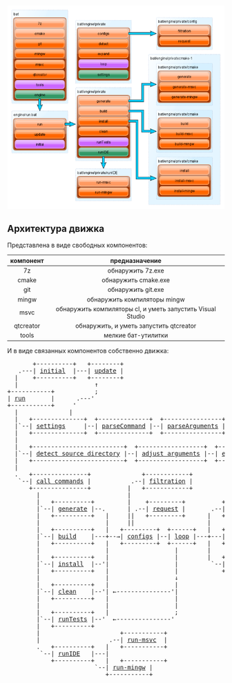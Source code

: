 ﻿
![arch](arch/struct.png)

Архитектура движка  
------------------

Представлена в виде свободных компонентов:  

| компонент | предназначение                                             |
|:---------:|:----------------------------------------------------------:| 
| 7z        | обнаружить 7z.exe                                          |
| cmake     | обнаружить cmake.exe                                       |
| git       | обнаружить git.exe                                         |
| mingw     | обнаружить компиляторы mingw                               |
| msvc      | обнаружить компиляторы cl, и уметь запустить Visual Studio |
| qtcreator | обнаружить, и уметь запустить qtcreator                    |
| tools     | мелкие бат-утилитки                                        |

И в виде связанных компонентов собственно движка:

<pre>
       +----------+   +--------+
   .---| <a href="arch/001-initial.md" title="обновление запчастей движка">initial</a>  |---| <a href="arch/002-update.md" title="обновление настроек движка">update</a> |
  |    +----------+   +--------+
  |                     ↑  
+-----------+           ;
| <a href="arch/000-run.md" title="запуск движка">run</a>       |      .---'
+-----------+     '
  |              |
  |   +--------------+  +--------------+  +----------------+
  |`--| <a href="arch/003-settings.md" title="настройки движка">settings</a>     |--| <a href="arch/004-parseCommand.md" title="парсинг команды">parseCommand</a> |--| <a href="arch/005-parseArguments.md" title="парсинг атрибутов команды">parseArguments</a> |
  |   +--------------+  +--------------+  +----------------+
  |
  |   +-------------------------+  +------------------+  +--------+
  |`--| <a href="arch/006-detect.md" title="поиск каталога исходников">detect source directory</a> |--| <a href="arch/007-adjust.md" title="обработка аргументов командной строки">adjust arguments</a> |--| <a href="arch/008-expand.md" title="раскрытие строк форматирования в итоговые пути">expand</a> |
  |   +-------------------------+  +------------------+  +--------+
  |
  .   +---------------+              +------------+
   `--| <a href="arch/009-call.md" title="запуск команды">call commands</a> |           .--| <a href="arch/018-filtration.md" title="удаление неподдерживаемых конфигураций">filtration</a> |
      +---------------+          |   +------------+
        |                        |
        |   +----------+         |    +---------+          +---------------------+
        |`--| <a href="arch/010-generate.md" title="команда: 'generate'">generate</a> |--.      | .--| <a href="arch/017-request.md" title="обработка запроса конфигурации">request</a> |       .--| <a href="arch/cmake/000-generate.md" title="запускает cmake для генерации MakeFiles">generate-{COMPILER}</a> |
        |   +----------+   |     ||   +---------+      |   +---------------------+
        |                  |     ||                    |
        |   +----------+   |   +---------+  +------+   |   +---------------------+
        |`--| <a href="arch/011-build.md" title="команда: 'build'">build</a>    |---+--→| <a href="arch/016-configs.md" title="подготовка списка итоговых конфигураций">configs</a> |--| <a href="arch/019-loop.md" title="для каждой конфигурации запускает некоторый скрипт">loop</a> |---+---| <a href="arch/cmake/001-build.md" title="запускает cmake для сборки MakeFiles">build-{COMPILER}</a>    |
        |   +----------+   |   +---------+  +------+   |   +---------------------+
        |                  |                  |        |
        |   +----------+   |                  |        |   +---------------------+
        |`--| <a href="arch/012-install.md" title="команда: 'install'">install</a>  |--'|                  |         `--| <a href="arch/cmake/002-install.md" title="исталяция результатов сборки">install-{COMPILER}</a>  |
        |   +----------+   |                  |            +---------------------+
        |                  |                  ↓         
        |   +----------+   |                  |
        |`--| <a href="arch/013-clean.md" title="команда: 'clean'">clean</a>    |--'| ←---------------'|
        |   +----------+   |                  |
        |                  |                  |         
        |   +----------+   |                  ;
        |`--| <a href="arch/014-runTests.md" title="команда: 'runTests'">runTests</a> |--'  ←---------------'
        |   +----------+        
        |                      +-----------+
        |                   .--| <a href="arch/runIDE/run-msvc.md" title="запускает Visual Studio">run-msvc</a>  |
        .   +----------+   |   +-----------+
         `--| <a href="arch/015-runIDE.md" title="команда: 'runIDE'">runIDE</a>   |---|
            +----------+   |   +-----------+
	                    `--| <a href="arch/runIDE/run-mingw.md" title="запускает QtCreator">run-mingw</a> |
	                       +-----------+
</pre>

